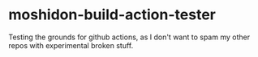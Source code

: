 # moshidon-build-action-tester
Testing the grounds for github actions, as I don't want to spam my other repos with experimental broken stuff.
